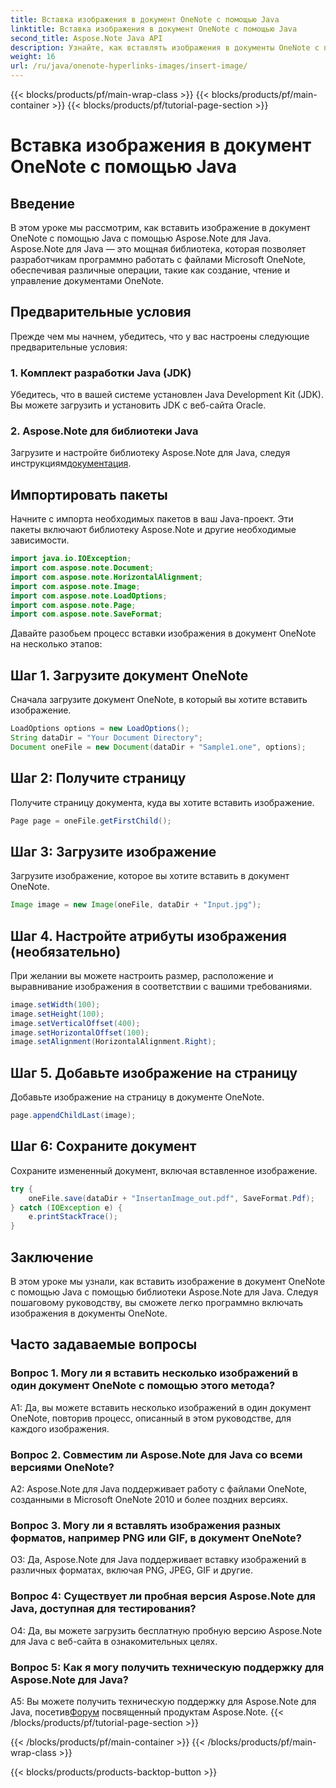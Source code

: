 ```yaml
---
title: Вставка изображения в документ OneNote с помощью Java
linktitle: Вставка изображения в документ OneNote с помощью Java
second_title: Aspose.Note Java API
description: Узнайте, как вставлять изображения в документы OneNote с помощью Java с помощью библиотеки Aspose.Note для Java. Следуйте нашему пошаговому руководству для бесшовной интеграции.
weight: 16
url: /ru/java/onenote-hyperlinks-images/insert-image/
---
```


{{< blocks/products/pf/main-wrap-class >}}
{{< blocks/products/pf/main-container >}}
{{< blocks/products/pf/tutorial-page-section >}}

# Вставка изображения в документ OneNote с помощью Java

## Введение

В этом уроке мы рассмотрим, как вставить изображение в документ OneNote с помощью Java с помощью Aspose.Note для Java. Aspose.Note для Java — это мощная библиотека, которая позволяет разработчикам программно работать с файлами Microsoft OneNote, обеспечивая различные операции, такие как создание, чтение и управление документами OneNote.

## Предварительные условия

Прежде чем мы начнем, убедитесь, что у вас настроены следующие предварительные условия:

### 1. Комплект разработки Java (JDK)
Убедитесь, что в вашей системе установлен Java Development Kit (JDK). Вы можете загрузить и установить JDK с веб-сайта Oracle.

### 2. Aspose.Note для библиотеки Java
 Загрузите и настройте библиотеку Aspose.Note для Java, следуя инструкциям[документация](https://reference.aspose.com/note/java/).

## Импортировать пакеты

Начните с импорта необходимых пакетов в ваш Java-проект. Эти пакеты включают библиотеку Aspose.Note и другие необходимые зависимости.

```java
import java.io.IOException;
import com.aspose.note.Document;
import com.aspose.note.HorizontalAlignment;
import com.aspose.note.Image;
import com.aspose.note.LoadOptions;
import com.aspose.note.Page;
import com.aspose.note.SaveFormat;
```

Давайте разобьем процесс вставки изображения в документ OneNote на несколько этапов:

## Шаг 1. Загрузите документ OneNote

Сначала загрузите документ OneNote, в который вы хотите вставить изображение.

```java
LoadOptions options = new LoadOptions();
String dataDir = "Your Document Directory";
Document oneFile = new Document(dataDir + "Sample1.one", options);
```

## Шаг 2: Получите страницу

Получите страницу документа, куда вы хотите вставить изображение.

```java
Page page = oneFile.getFirstChild();
```

## Шаг 3: Загрузите изображение

Загрузите изображение, которое вы хотите вставить в документ OneNote.

```java
Image image = new Image(oneFile, dataDir + "Input.jpg");
```

## Шаг 4. Настройте атрибуты изображения (необязательно)

При желании вы можете настроить размер, расположение и выравнивание изображения в соответствии с вашими требованиями.

```java
image.setWidth(100);
image.setHeight(100);
image.setVerticalOffset(400);
image.setHorizontalOffset(100);
image.setAlignment(HorizontalAlignment.Right);
```

## Шаг 5. Добавьте изображение на страницу

Добавьте изображение на страницу в документе OneNote.

```java
page.appendChildLast(image);
```

## Шаг 6: Сохраните документ

Сохраните измененный документ, включая вставленное изображение.

```java
try {
    oneFile.save(dataDir + "InsertanImage_out.pdf", SaveFormat.Pdf);
} catch (IOException e) {
    e.printStackTrace();
}
```

## Заключение

В этом уроке мы узнали, как вставить изображение в документ OneNote с помощью Java с помощью библиотеки Aspose.Note для Java. Следуя пошаговому руководству, вы сможете легко программно включать изображения в документы OneNote.

## Часто задаваемые вопросы

### Вопрос 1. Могу ли я вставить несколько изображений в один документ OneNote с помощью этого метода?

A1: Да, вы можете вставить несколько изображений в один документ OneNote, повторив процесс, описанный в этом руководстве, для каждого изображения.

### Вопрос 2. Совместим ли Aspose.Note для Java со всеми версиями OneNote?

A2: Aspose.Note для Java поддерживает работу с файлами OneNote, созданными в Microsoft OneNote 2010 и более поздних версиях.

### Вопрос 3. Могу ли я вставлять изображения разных форматов, например PNG или GIF, в документ OneNote?

О3: Да, Aspose.Note для Java поддерживает вставку изображений в различных форматах, включая PNG, JPEG, GIF и другие.

### Вопрос 4: Существует ли пробная версия Aspose.Note для Java, доступная для тестирования?

О4: Да, вы можете загрузить бесплатную пробную версию Aspose.Note для Java с веб-сайта в ознакомительных целях.

### Вопрос 5: Как я могу получить техническую поддержку для Aspose.Note для Java?

 A5: Вы можете получить техническую поддержку для Aspose.Note для Java, посетив[Форум](https://forum.aspose.com/c/note/28) посвященный продуктам Aspose.Note.
{{< /blocks/products/pf/tutorial-page-section >}}

{{< /blocks/products/pf/main-container >}}
{{< /blocks/products/pf/main-wrap-class >}}

{{< blocks/products/products-backtop-button >}}
